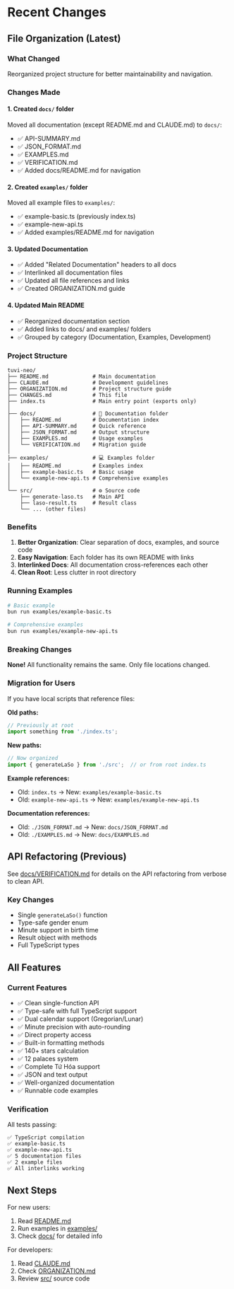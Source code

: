# Recent Changes

## File Organization (Latest)

### What Changed
Reorganized project structure for better maintainability and navigation.

### Changes Made

#### 1. Created `docs/` folder
Moved all documentation (except README.md and CLAUDE.md) to `docs/`:
- ✅ API-SUMMARY.md
- ✅ JSON_FORMAT.md
- ✅ EXAMPLES.md
- ✅ VERIFICATION.md
- ✅ Added docs/README.md for navigation

#### 2. Created `examples/` folder
Moved all example files to `examples/`:
- ✅ example-basic.ts (previously index.ts)
- ✅ example-new-api.ts
- ✅ Added examples/README.md for navigation

#### 3. Updated Documentation
- ✅ Added "Related Documentation" headers to all docs
- ✅ Interlinked all documentation files
- ✅ Updated all file references and links
- ✅ Created ORGANIZATION.md guide

#### 4. Updated Main README
- ✅ Reorganized documentation section
- ✅ Added links to docs/ and examples/ folders
- ✅ Grouped by category (Documentation, Examples, Development)

### Project Structure

```
tuvi-neo/
├── README.md              # Main documentation
├── CLAUDE.md              # Development guidelines
├── ORGANIZATION.md        # Project structure guide
├── CHANGES.md             # This file
├── index.ts               # Main entry point (exports only)
│
├── docs/                  # 📁 Documentation folder
│   ├── README.md          # Documentation index
│   ├── API-SUMMARY.md     # Quick reference
│   ├── JSON_FORMAT.md     # Output structure
│   ├── EXAMPLES.md        # Usage examples
│   └── VERIFICATION.md    # Migration guide
│
├── examples/              # 💻 Examples folder
│   ├── README.md          # Examples index
│   ├── example-basic.ts   # Basic usage
│   └── example-new-api.ts # Comprehensive examples
│
└── src/                   # ⚙️ Source code
    ├── generate-laso.ts   # Main API
    ├── laso-result.ts     # Result class
    └── ... (other files)
```

### Benefits

1. **Better Organization**: Clear separation of docs, examples, and source code
2. **Easy Navigation**: Each folder has its own README with links
3. **Interlinked Docs**: All documentation cross-references each other
4. **Clean Root**: Less clutter in root directory

### Running Examples

```bash
# Basic example
bun run examples/example-basic.ts

# Comprehensive examples
bun run examples/example-new-api.ts
```

### Breaking Changes

**None!** All functionality remains the same. Only file locations changed.

### Migration for Users

If you have local scripts that reference files:

**Old paths:**
```typescript
// Previously at root
import something from './index.ts';
```

**New paths:**
```typescript
// Now organized
import { generateLaSo } from './src';  // or from root index.ts
```

**Example references:**
- Old: `index.ts` → New: `examples/example-basic.ts`
- Old: `example-new-api.ts` → New: `examples/example-new-api.ts`

**Documentation references:**
- Old: `./JSON_FORMAT.md` → New: `docs/JSON_FORMAT.md`
- Old: `./EXAMPLES.md` → New: `docs/EXAMPLES.md`

## API Refactoring (Previous)

See [docs/VERIFICATION.md](docs/VERIFICATION.md) for details on the API refactoring from verbose to clean API.

### Key Changes
- Single `generateLaSo()` function
- Type-safe gender enum
- Minute support in birth time
- Result object with methods
- Full TypeScript types

## All Features

### Current Features
- ✅ Clean single-function API
- ✅ Type-safe with full TypeScript support
- ✅ Dual calendar support (Gregorian/Lunar)
- ✅ Minute precision with auto-rounding
- ✅ Direct property access
- ✅ Built-in formatting methods
- ✅ 140+ stars calculation
- ✅ 12 palaces system
- ✅ Complete Tứ Hóa support
- ✅ JSON and text output
- ✅ Well-organized documentation
- ✅ Runnable code examples

### Verification

All tests passing:
```
✅ TypeScript compilation
✅ example-basic.ts
✅ example-new-api.ts
✅ 5 documentation files
✅ 2 example files
✅ All interlinks working
```

## Next Steps

For new users:
1. Read [README.md](README.md)
2. Run examples in [examples/](examples/)
3. Check [docs/](docs/) for detailed info

For developers:
1. Read [CLAUDE.md](CLAUDE.md)
2. Check [ORGANIZATION.md](ORGANIZATION.md)
3. Review [src/](src/) source code
